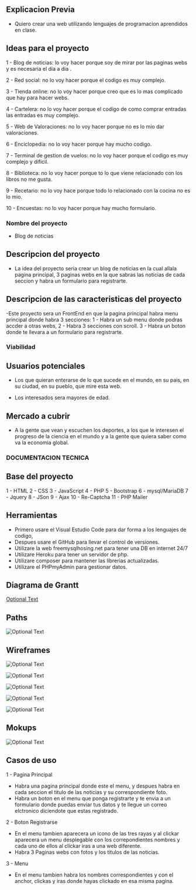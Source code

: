 ## Explicacion Previa

- Quiero crear una web utilizando lenguajes de programacion aprendidos en clase.

## Ideas para el proyecto

1 - Blog de noticias: lo voy hacer porque soy de mirar por las paginas webs y es necesaria el dia a dia .

2 - Red social: no lo voy hacer porque el codigo es muy complejo.

3 - Tienda online: no lo voy hacer porque creo que es lo mas complicado que hay para hacer webs.

4 - Cartelera: no lo voy hacer porque el codigo de como comprar entradas las entradas es muy complejo.

5 - Web de Valoraciones: no lo voy hacer porque no es lo mio dar valoraciones.

6 - Enciclopedia: no lo voy hacer porque hay mucho codigo.

7 - Terminal de gestion de vuelos: no lo voy hacer porque el codigo es muy complejo y dificil.

8 - Biblioteca: no lo voy hacer porque to lo que viene relacionado con los libros no me gusta.

9 - Recetario: no lo voy hace porque todo lo relacionado con la cocina no es lo mio.

10 - Encuestas: no lo voy hacer porque hay mucho formulario.

### Nombre del proyecto

- Blog de noticias

## Descripcion del proyecto

- La idea del proyecto seria crear un blog de noticias en la cual allala pagina principal, 3 paginas webs en la que sabras las noticias de cada seccion y habra un formulario para registrarte.

## Descripcion de las caracteristicas del proyecto

-Este proyecto sera un FrontEnd en que la pagina principal habra menu principal donde habra 3 secciones:
1 - Habra un sub menu donde podras accder a otras webs,
2 - Habra 3 secciones con scroll.
3 - Habra un boton donde te llevara a un formulario para registrarte.

### Viabilidad

## Usuarios potenciales

- Los que quieran enterarse de lo que sucede en el mundo, en su pais, en su ciudad, en su pueblo, que mire esta web.

- Los interesados sera mayores de edad.

## Mercado a cubrir

- A la gente que vean y escuchen los deportes, a los que le interesen el progreso de la ciencia en el mundo y a la gente que quiera saber como va la economia global.

### DOCUMENTACION TECNICA

## Base del proyecto

1 - HTML
2 - CSS
3 - JavaScript
4 - PHP
5 - Bootstrap
6 - mysql/MariaDB
7 - Jquery
8 - JSon
9 - Ajax
10 - Re-Captcha
11 - PHP Mailer

## Herramientas

- Primero usare el Visual Estudio Code para dar forma a los lenguajes de codigo,
- Despues usare el GitHub para llevar el control de versiones.
- Utilizare la web freemysqlhosing.net para tener una DB en internet 24/7
- Utilizare Heroku para tener un servidor de php.
- Utilizare composer para mantener las librerias actualizadas.
- Utilizare el PHPmyAdmin para gestionar datos.

## Diagrama de Grantt

[Optional Text](./proyecto.xlsx)

## Paths

![Optional Text](./ProyectoNoticias.png)

## Wireframes

![Optional Text](./IndexNoticias.png)

![Optional Text](./Registrarse.png)

![Optional Text](./Ciencia.png)

![Optional Text](./Deportes.png)

![Optional Text](./Economia.png)

## Mokups

![Optional Text](./ProyectoMokup.png)

## Casos de uso

1 - Pagina Principal

- Habra una pagina principal donde este el menu, y despues habra en cada seccion el titulo de las noticias y su correspondiente foto.
- Habra un boton en el menu que ponga registrarte y te envia a un formulario donde puedas enviar tus datos y te llegue un correo elctronico diciendote que estas registrado.

2 - Boton Registrarse

- En el menu tambien aparecera un icono de las tres rayas y al clickar aparecera un menu desplegable con los correpondientes nombres y cada uno de ellos al clickar iras a una web diferente.
- Habra 3 Paginas webs con fotos y los titulos de las noticias.

3 - Menu

- En el menu tambien habra los nombres correspondientes y con el anchor, clickas y iras donde hayas clickado en esa misma pagina.
